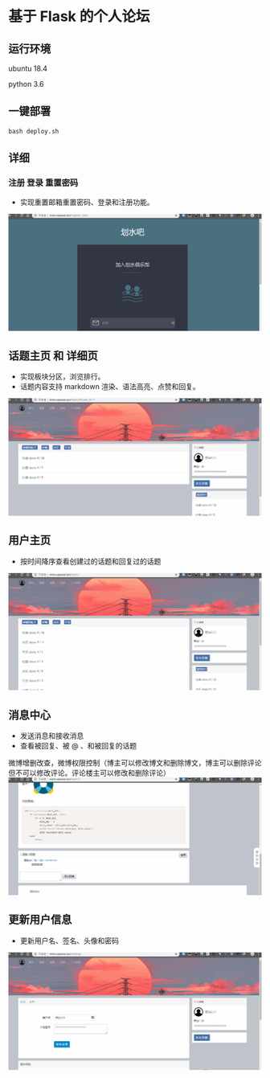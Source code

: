 
基于 Flask 的个人论坛
=====================

## 运行环境

ubuntu 18.4

python 3.6

## 一键部署

```
bash deploy.sh
```

## 详细
### 注册 登录 重置密码
- 实现重置邮箱重置密码、登录和注册功能。

![主页](https://github.com/Jimyfar/bbs/blob/master/images/%E7%99%BB%E5%BD%95.gif)

## 话题主页 和 详细页
- 实现板块分区，浏览排行。
- 话题内容支持 markdown 渲染、语法高亮、点赞和回复。

![登录界面](https://github.com/Jimyfar/bbs/blob/master/images/%E8%AF%9D%E9%A2%98.gif)

## 用户主页
- 按时间降序查看创建过的话题和回复过的话题

![ajax](https://github.com/Jimyfar/bbs/blob/master/images/%E5%88%9B%E5%BB%BA%E7%9A%84%E8%AF%9D%E9%A2%98.gif)

## 消息中心
- 发送消息和接收消息
- 查看被回复、被 @ 、和被回复的话题

微博增删改查，微博权限控制（博主可以修改博文和删除博文，博主可以删除评论但不可以修改评论。评论楼主可以修改和删除评论）
![weibo_CRUD_gif](https://github.com/Jimyfar/bbs/blob/master/images/%E6%B6%88%E6%81%AF%E4%B8%AD%E5%BF%83.gif)

## 更新用户信息
- 更新用户名、签名、头像和密码

![注册登录](https://github.com/Jimyfar/bbs/blob/master/images/%E8%AE%BE%E7%BD%AE.gif)


